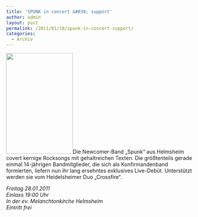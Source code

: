 ```yaml
---
title: 'SPUNK in concert &#038; support'
author: admin
layout: post
permalink: /2011/01/18/spunk-in-concert-support/
categories:
  - Archiv
---
```

[<img class="alignright size-full wp-image-478" title="Flyer_Konzert" src="http://www.ekg-heidelsheim.de/wp-content/uploads/2011/01/Flyer_Konzert.jpg" alt="" width="180" height="271" />][1]Die Newcomer-Band „Spunk“ aus Helmsheim covert kernige Rocksongs mit gehaltreichen Texten. Die größtenteils gerade einmal 14-jährigen Bandmitglieder, die sich als Konfirmandenband formierten, liefern nun ihr lang ersehntes exklusives Live-Debüt. Unterstützt werden sie vom Heidelsheimer Duo „Crossfire“.

*Freitag 28.01.2011  
Einlass 19:00 Uhr  
In der ev. Melanchtonkirche Helmsheim  
Eintritt frei*

 [1]: http://www.ekg-heidelsheim.de/wp-content/uploads/2011/01/Flyer_Konzert.jpg